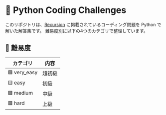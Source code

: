 # 🐍 Python Coding Challenges

このリポジトリは、[Recursion](https://recursionist.io/) に掲載されているコーディング問題を Python で解いた解答集です。
難易度別に以下の4つのカテゴリで整理しています。

## 🔢 難易度

| カテゴリ     | 内容                 |
|--------------|----------------------|
| 🟩 very_easy  | 超初級               |
| 🟨 easy       | 初級                 |
| 🟦 medium     | 中級                 |
| 🟥 hard       | 上級                 |
